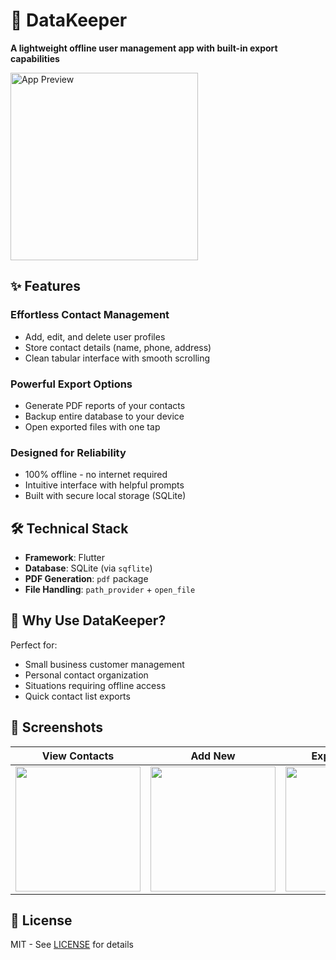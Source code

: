 # 📱 DataKeeper

**A lightweight offline user management app with built-in export capabilities**


<img src="screenshots/app_preview.png" width="300" alt="App Preview">

## ✨ Features

### Effortless Contact Management
- Add, edit, and delete user profiles
- Store contact details (name, phone, address)
- Clean tabular interface with smooth scrolling

### Powerful Export Options
- Generate PDF reports of your contacts
- Backup entire database to your device
- Open exported files with one tap

### Designed for Reliability
- 100% offline - no internet required
- Intuitive interface with helpful prompts
- Built with secure local storage (SQLite)

## 🛠️ Technical Stack
- **Framework**: Flutter
- **Database**: SQLite (via `sqflite`)
- **PDF Generation**: `pdf` package
- **File Handling**: `path_provider` + `open_file`

## 🤔 Why Use DataKeeper?
Perfect for:
- Small business customer management
- Personal contact organization
- Situations requiring offline access
- Quick contact list exports

## 📸 Screenshots
| View Contacts | Add New | Export Options |
|--------------|---------|----------------|
| <img src="screenshots/list_view.png" width="200"> | <img src="screenshots/add_view.png" width="200"> | <img src="screenshots/export_view.png" width="200"> |

## 📜 License
MIT - See [LICENSE](LICENSE) for details
